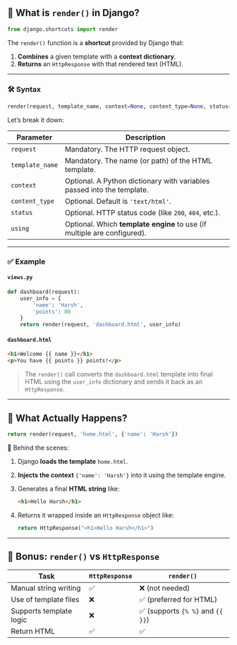
## 🧩 What is `render()` in Django?

```python
from django.shortcuts import render
```

The `render()` function is a **shortcut** provided by Django that:

1. **Combines** a given template with a **context dictionary**.
2. **Returns** an `HttpResponse` with that rendered text (HTML).

---

### 🛠️ Syntax

```python
render(request, template_name, context=None, content_type=None, status=None, using=None)
```

Let’s break it down:

| Parameter       | Description                                                              |
| --------------- | ------------------------------------------------------------------------ |
| `request`       | Mandatory. The HTTP request object.                                      |
| `template_name` | Mandatory. The name (or path) of the HTML template.                      |
| `context`       | Optional. A Python dictionary with variables passed into the template.   |
| `content_type`  | Optional. Default is `'text/html'`.                                      |
| `status`        | Optional. HTTP status code (like `200`, `404`, etc.).                    |
| `using`         | Optional. Which **template engine** to use (if multiple are configured). |

---

### ✅ Example

#### `views.py`

```python
def dashboard(request):
    user_info = {
        'name': 'Harsh',
        'points': 80
    }
    return render(request, 'dashboard.html', user_info)
```

#### `dashboard.html`

```html
<h1>Welcome {{ name }}</h1>
<p>You have {{ points }} points!</p>
```

> The `render()` call converts the `dashboard.html` template into final HTML using the `user_info` dictionary and sends it back as an `HttpResponse`.

---

## 🧠 What Actually Happens?

```python
return render(request, 'home.html', {'name': 'Harsh'})
```

🔁 Behind the scenes:

1. Django **loads the template** `home.html`.
2. **Injects the context** `{'name': 'Harsh'}` into it using the template engine.
3. Generates a final **HTML string** like:

   ```html
   <h1>Hello Harsh</h1>
   ```
4. Returns it wrapped inside an `HttpResponse` object like:

   ```python
   return HttpResponse("<h1>Hello Harsh</h1>")
   ```

---

## 🚀 Bonus: `render()` vs `HttpResponse`

| Task                    | `HttpResponse` | `render()`                       |
| ----------------------- | -------------- | -------------------------------- |
| Manual string writing   | ✅              | ❌ (not needed)                   |
| Use of template files   | ❌              | ✅ (preferred for HTML)           |
| Supports template logic | ❌              | ✅ (supports `{% %}` and `{{ }}`) |
| Return HTML             | ✅              | ✅                                |

